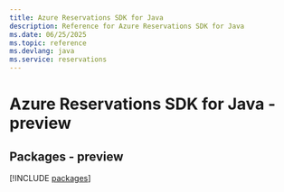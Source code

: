 ```yaml
---
title: Azure Reservations SDK for Java
description: Reference for Azure Reservations SDK for Java
ms.date: 06/25/2025
ms.topic: reference
ms.devlang: java
ms.service: reservations
---
```

# Azure Reservations SDK for Java - preview
## Packages - preview
[!INCLUDE [packages](reservations-index.md)]